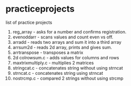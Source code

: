 # practiceprojects

list of practice projects
1. reg_array - asks for a number and confirms registration.
2. evenoddarr - scans values and count even vs off.
3. arradd - reads two arrays and sum it into a third array
4. arrsum2d - reads 2d array, prints and gives sum.
5. arrtranspose - transposes a matrix
6. 2d colrowsum.c - adds values for columns and rows
7. maxtrixmultiply.c - multiplies 2 matrices
8. stringcat.c - concatenates string without using strncat
9. strncat.c - concatenates string using strncat
10. nostrcmp.c - compared 2 strings without using strcmp
